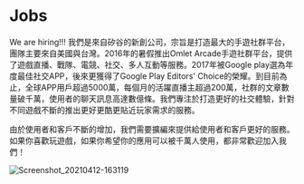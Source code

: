 # Jobs
We are hiring!!!
我們是來自矽谷的新創公司，宗旨是打造最大的手遊社群平台，團隊主要來自美國與台灣。2016年的暑假推出Omlet Arcade手遊社群平台，提供了遊戲直播、戰隊、電競、社交、多人互動等服務。2017年被Google play選為年度最佳社交APP，後來更獲得了Google Play Editors' Choice的榮耀。到目前為止，全球APP用戶超過5000萬，每個月的活躍直播主超過200萬，社群的文章數量破千萬，使用者的聊天訊息高達數億條。我們專注於打造更好的社交體驗，針對不同遊戲不斷的推出更好更酷更貼近玩家需求的服務。

由於使用者和客戶不斷的增加，我們需要擴編來提供給使用者和客戶更好的服務。
如果你喜歡玩遊戲，如果你希望你的應用可以被千萬人使用，都非常歡迎加入我們！

![Screenshot_20210412-163119](https://user-images.githubusercontent.com/16796381/114494544-23172180-9c4f-11eb-854f-dc5df1a37cbd.png)
